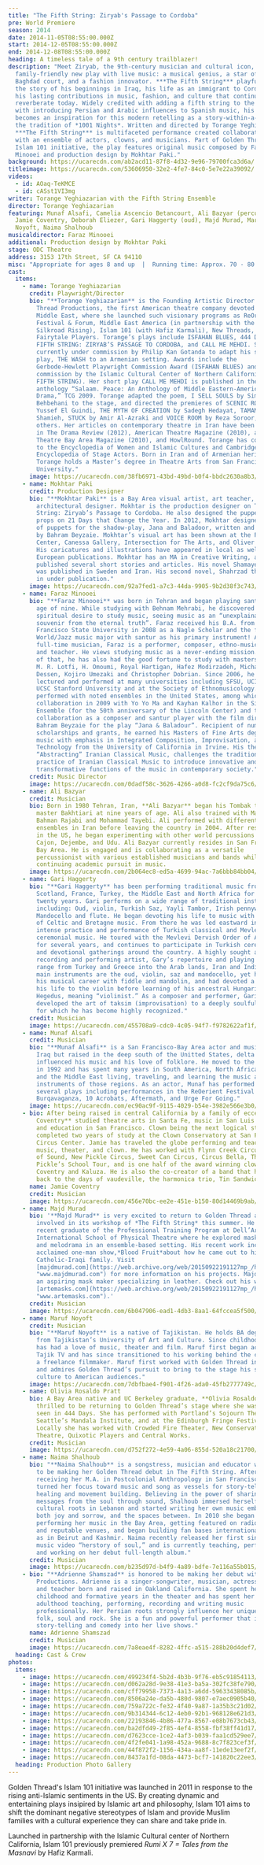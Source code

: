 ```yaml
---
title: "The Fifth String: Ziryab's Passage to Cordoba"
pre: World Premiere
season: 2014
date: 2014-11-05T08:55:00.000Z
start: 2014-12-05T08:55:00.000Z
end: 2014-12-08T08:55:00.000Z
heading: A timeless tale of a 9th century trailblazer!
description: "Meet Ziryab, the 9th-century musician and cultural icon, in this
  family-friendly new play with live music: a musical genius, a star of the
  Baghdad court, and a fashion innovator. ***The Fifth String*** playfully tells
  the story of his beginnings in Iraq, his life as an immigrant to Cordoba, and
  his lasting contributions in music, fashion, and culture that continue to
  reverberate today. Widely credited with adding a fifth string to the oud and
  with introducing Persian and Arabic influences to Spanish music, his life
  becomes an inspiration for this modern retelling as a story-within-a-story in
  the tradition of *1001 Nights*. Written and directed by Torange Yeghiazarian,
  ***The Fifth String*** is multifaceted performance created collaboratively
  with an ensemble of actors, clowns, and musicians. Part of Golden Thread’s
  Islam 101 initiative, the play features original music composed by Faraz
  Minooei and production design by Mokhtar Paki."
background: https://ucarecdn.com/ab2acd11-87f8-4d32-9e96-79700fca3d6a/
titleimage: https://ucarecdn.com/53606950-32e2-4fe7-84c0-5e7e22a39092/
videos:
  - id: AOaq-TeKMCE
  - id: cASst1VI3mg
writer: Torange Yeghiazarian with the Fifth String Ensemble
director: Torange Yeghiazarian
featuring: Munaf Alsafi, Camelia Ascencio Betancourt, Ali Bazyar (percussion),
  Jamie Coventry, Deborah Eliezer, Gari Haggerty (oud), Majd Murad, Maruf
  Noyoft, Naima Shalhoub
musicaldirector: Faraz Minooei
additional: Production design by Mokhtar Paki
stage: ODC Theatre
address: 3153 17th Street, SF CA 94110
misc: "Appropriate for ages 8 and up  |  Running time: Approx. 70 - 80 min"
cast:
  items:
    - name: Torange Yeghiazarian
      credit: Playwright/Director
      bio: "**Torange Yeghiazarian** is the Founding Artistic Director of Golden
        Thread Productions, the first American theatre company devoted to the
        Middle East, where she launched such visionary programs as ReOrient
        Festival & Forum, Middle East America (in partnership with the Lark and
        Silkroad Rising), Islam 101 (with Hafiz Karmali), New Threads, and the
        Fairytale Players. Torange’s plays include ISFAHAN BLUES, 444 DAYS, THE
        FIFTH STRING: ZIRYAB’S PASSAGE TO CORDOBA, and CALL ME MEHDI. She is
        currently under commission by Philip Kan Gotanda to adapt his seminal
        play, THE WASH to an Armenian setting. Awards include the
        Gerbode-Hewlett Playwright Commission Award (ISFAHAN BLUES) and a
        commission by the Islamic Cultural Center of Northern California (THE
        FIFTH STRING). Her short play CALL ME MEHDI is published in the
        anthology “Salaam. Peace: An Anthology of Middle Eastern-American
        Drama,” TCG 2009. Torange adapted the poem, I SELL SOULS by Simin
        Behbehani to the stage, and directed the premieres of SCENIC ROUTES by
        Yussef El Guindi, THE MYTH OF CREATION by Sadegh Hedayat, TAMAM by Betty
        Shamieh, STUCK by Amir Al-Azraki and VOICE ROOM by Reza Soroor, amongst
        others. Her articles on contemporary theatre in Iran have been published
        in The Drama Review (2012), American Theatre Magazine (2010), and
        Theatre Bay Area Magazine (2010), and HowlRound. Torange has contributed
        to the Encyclopedia of Women and Islamic Cultures and Cambridge World
        Encyclopedia of Stage Actors. Born in Iran and of Armenian heritage,
        Torange holds a Master’s degree in Theatre Arts from San Francisco State
        University."
      image: https://ucarecdn.com/38fb6971-43bd-49bd-b0f4-bbdc2630a8b3/
    - name: Mokhtar Paki
      credit: Production Designer
      bio: "**Mokhtar Paki** is a Bay Area visual artist, art teacher, and sometimes
        architectural designer. Mokhtar is the production designer on The Fifth
        String: Ziryab’s Passage to Cordoba. He also designed the puppets and
        props on 21 Days that Change the Year. In 2012, Mokhtar designed dozens
        of puppets for the shadow-play, Jana and Baladoor, written and directed
        by Bahram Beyzaie. Mokhtar’s visual art has been shown at the Persian
        Center, Canessa Gallery, Intersection for The Arts, and Oliver Gallery.
        His caricatures and illustrations have appeared in local as well as
        European publications. Mokhtar has an MA in Creative Writing, and has
        published several short stories and articles. His novel Shamayel-e-Mana
        was published in Sweden and Iran. His second novel, Shahrzad the Silent
        in under publication."
      image: https://ucarecdn.com/92a7fed1-a7c3-44da-9905-9b2d38f3c743/
    - name: Faraz Minooei
      bio: "**Faraz Minooei** was born in Tehran and began playing santur at the young
        age of nine. While studying with Behnam Mehrabi, he discovered a deep
        spiritual desire to study music, seeing music as an “unexplainable
        souvenir from the eternal truth”. Faraz received his B.A. from San
        Francisco State University in 2008 as a Nagle Scholar and the first
        World/Jazz music major with santur as his primary instrument! As a
        full-time musician, Faraz is a performer, composer, ethno-musicologist
        and teacher. He views studying music as a never-ending mission. In view
        of that, he has also had the good fortune to study with masters such as
        M. R. Lotfi, H. Omoumi, Royal Hartigan, Hafez Modirzadeh, Michael
        Dessen, Kojiro Umezaki and Christopher Dobrian. Since 2006, he has
        lectured and performed at many universities including SFSU, UCI, UCLA,
        UCSC Stanford University and at the Society of Ethnomusicology. He has
        performed with noted ensembles in the United States, among which was his
        collaboration in 2009 with Yo Yo Ma and Kayhan Kalhor in the Silk Road
        Ensemble (for the 50th anniversary of the Lincoln Center) and the
        collaboration as a composer and santur player with the film director
        Bahram Beyzaie for the play “Jana & Baladour”. Recipient of numerous
        scholarships and grants, he earned his Masters of Fine Arts degree in
        music with emphasis in Integrated Composition, Improvisation, and
        Technology from the University of California in Irvine. His thesis,
        “Abstracting” Iranian Classical Music, challenges the traditional
        practice of Iranian Classical Music to introduce innovative and
        transformative functions of the music in contemporary society."
      credit: Music Director
      image: https://ucarecdn.com/0dadf58c-3626-4266-a0d8-fc2cf9da75c6/
    - name: Ali Bazyar
      credit: Musician
      bio: Born in 1980 Tehran, Iran, **Ali Bazyar** began his Tombak training under
        master Bakhtiari at nine years of age. Ali also trained with Master
        Bahman Rajabi and Mohammad Tayebi. Ali performed with different
        ensembles in Iran before leaving the country in 2004. After resettling
        in the US, he began experimenting with other world percussions such as
        Cajon, Dejembe, and Udu. Ali Bazyar currently resides in San Francisco
        Bay Area. He is engaged and is collaborating as a versatile
        percussionist with various established musicians and bands while
        continuing academic pursuit in music.
      image: https://ucarecdn.com/2b064ec8-ed5a-4699-94ac-7a6bbb84bb04/
    - name: Gari Haggerty
      bio: "**Gari Haggerty** has been performing traditional music from Ireland,
        Scotland, France, Turkey, the Middle East and North Africa for the past
        twenty years. Gari performs on a wide range of traditional instruments
        including: Oud, violin, Turkish Saz, Yayli Tambor, Irish pennywhistle,
        Mandocello and flute. He began devoting his life to music with the study
        of Celtic and Bretagne music. From there he was led eastward into the
        intense practice and performance of Turkish classical and Mevlevi
        ceremonial music. He toured with the Mevlevi Dervish Order of America
        for several years, and continues to participate in Turkish ceremonial
        and devotional gatherings around the country. A highly sought after
        recording and performing artist, Gary’s repertoire and playing styles
        range from Turkey and Greece into the Arab lands, Iran and India. Gari’s
        main instruments are the oud, violin, saz and mandocello, yet he began
        his musical career with fiddle and mandolin, and had devoted a decade of
        his life to the violin before learning of his ancestral Hungarian name,
        Hegedus, meaning “violinist.” As a composer and performer, Gari has
        developed the art of taksim (improvisation) to a deeply soulful level
        for which he has become highly recognized."
      credit: Musician
      image: https://ucarecdn.com/455708a9-cdc0-4c05-94f7-f9782622af1f/
    - name: Munaf Alsafi
      credit: Musician
      bio: "**Munaf Alsafi** is a San Francisco-Bay Area actor and musician. Born in
        Iraq but raised in the deep south of the Unitted States, delta blues
        influenced his music and his love of folklore. He moved to the bay area
        in 1992 and has spent many years in South America, North Africa, Europe,
        and the Middle East living, traveling, and learning the music and
        instruments of those regions. As an actor, Munaf has performed in
        several plays including performances in the ReOerient Festival 2012,
        Burqavaganza, 10 Acrobats, Aftermath, and Urge For Going."
      image: https://ucarecdn.com/ec90ac9f-9115-4029-b54e-3982e566e3b0/
    - bio: After being raised in central California by a family of eccentrics, **Jamie
        Coventry** studied theatre arts in Santa Fe, music in San Luis Obispo
        and education in San Francisco. Clown being the next logical step, Jamie
        completed two years of study at the Clown Conservatory at San Francisco
        Circus Center. Jamie has traveled the globe performing and teaching
        music, theater, and clown. He has worked with Flynn Creek Circus, Circus
        of Sound, New Pickle Circus, Sweet Can Circus, Circus Bella, The
        Pickle’s School Tour, and is one half of the award winning clown duet,
        Coventry and Kaluza. He is also the co-creator of a band that hearkens
        back to the days of vaudeville, the harmonica trio, Tin Sandwich.
      name: Jamie Coventry
      credit: Musician
      image: https://ucarecdn.com/456e70bc-ee2e-451e-b150-80d14469b9ab/
    - name: Majd Murad
      bio: '**Majd Murad** is very excited to return to Golden Thread after being
        involved in its workshop of *The Fifth String* this summer. He is a
        recent graduate of the Professional Training Program at Dell’Arte
        International School of Physical Theatre where he explored mask, clown,
        and melodrama in an ensemble-based setting. His recent work includes an
        acclaimed one-man show,*Blood Fruit*about how he came out to his
        Catholic-Iraqi family. Visit
        [majdmurad.com](https://web.archive.org/web/20150922191127mp_/http://www.majdmurad.com/
        "www.majdmurad.com") for more information on his projects. Majd is also
        an aspiring mask maker specializing in leather. Check out his work on
        [artemasks.com](https://web.archive.org/web/20150922191127mp_/http://www.artemasks.com/
        "www.artemasks.com").'
      credit: Musician
      image: https://ucarecdn.com/6b047906-ead1-4db3-8aa1-64fccea5f500/
    - name: Maruf Noyoft
      credit: Musician
      bio: "**Maruf Noyoft** is a native of Tajikistan. He holds BA degree in music
        from Tajikistan’s University of Art and Culture. Since childhood Maruf
        has had a love of music, theater and film. Maruf first began acting for
        Tajik TV and has since transitioned to his working behind the camera as
        a freelance filmmaker. Maruf first worked with Golden Thread in Rumi x 7
        and admires Golden Thread’s pursuit to bring to the stage his shared
        culture to American audiences."
      image: https://ucarecdn.com/7dbfbae4-f901-4f26-ada0-45fb2777749c/
    - name: Olivia Rosaldo Pratt
      bio: A Bay Area native and UC Berkeley graduate, **Olivia Rosaldo Pratt** is
        thrilled to be returning to Golden Thread’s stage where she was last
        seen in 444 Days. She has performed with Portland’s Sojourn Theatre,
        Seattle’s Mandala Institute, and at the Edinburgh Fringe Festival.
        Locally she has worked with Crowded Fire Theater, New Conservatory
        Theatre, Quixotic Players and Central Works.
      credit: Musician
      image: https://ucarecdn.com/d752f272-4e59-4a06-855d-520a18c21700/
    - name: Naima Shalhoub
      bio: "**Naima Shalhoub** is a songstress, musician and educator who is thrilled
        to be making her Golden Thread debut in The Fifth String. After
        receiving her M.A. in Postcolonial Anthropology in San Francisco, Naima
        turned her focus toward music and song as vessels for story-telling,
        healing and movement building. Believing in the power of sharing
        messages from the soul through sound, Shalhoub immersed herself in her
        cultural roots in Lebanon and started writing her own music embracing
        both joy and sorrow, and the spaces between. In 2010 she began
        performing her music in the Bay Area, getting featured on radio stations
        and reputable venues, and began building fan bases internationally such
        as in Beirut and Kashmir. Naima recently released her first single and
        music video “herstory of soul,” and is currently teaching, performing,
        and working on her debut full-length album."
      credit: Musician
      image: https://ucarecdn.com/b235d97d-b4f9-4a89-bdfe-7e116a55b015/
    - bio: "**Adrienne Shamszad** is honored to be making her debut with Golden Thread
        Productions. Adrienne is a singer-songwriter, musician, actress, yogini
        and teacher born and raised in Oakland California. She spent her
        childhood and formative years in the theater and has spent her young
        adulthood teaching, performing, recording and writing music
        professionally. Her Persian roots strongly influence her unique blend of
        folk, soul and rock. She is a fun and powerful performer that infuses
        story-telling and comedy into her live shows."
      name: Adrienne Shamszad
      credit: Musician
      image: https://ucarecdn.com/7a8eae4f-8282-4ffc-a515-288b20d4def7/
  heading: Cast & Crew
photos:
  items:
    - image: https://ucarecdn.com/499234f4-5b2d-4b3b-9f76-eb5c91854113/
    - image: https://ucarecdn.com/d062a28d-9e38-41e3-ba5a-302fc38fe790/
    - image: https://ucarecdn.com/cff79958-7373-4a13-a6dd-59633438085b/
    - image: https://ucarecdn.com/8506a24e-da5b-480d-9807-e7aec0905b40/
    - image: https://ucarecdn.com/759a722c-fe32-4f40-9a87-1a35b3c21d02/
    - image: https://ucarecdn.com/9b314344-6c12-4eb0-92b1-968128e621d3/
    - image: https://ucarecdn.com/22193846-4b86-477a-8567-e08b7673cb43/
    - image: https://ucarecdn.com/ba2dfd49-2f85-4ef4-8558-fbf38ff41d17/
    - image: https://ucarecdn.com/d7623cce-1ce2-4af3-b039-faa1cd529ee7/
    - image: https://ucarecdn.com/4f2fe041-1a98-452a-9688-8c7f823cef3f/
    - image: https://ucarecdn.com/44f872f2-1156-434a-aa8f-11ede13eef2f/
    - image: https://ucarecdn.com/8437a1fd-08da-4473-bcf7-141820c22ee3/
  heading: Production Photo Gallery
---
```

Golden Thread's Islam 101 initiative was launched in 2011 in response to the rising anti-Islamic sentiments in the US. By creating dynamic and entertaining plays insipired by Islamic art and philosophy, Islam 101 aims to shift the dominant negative stereotypes of Islam and provide Muslim families with a cultural experience they can share and take pride in.  

Launched in partnership with the Islamic Cultural center of Northern California, Islam 101 previously premiered *Rumi X 7 = Tales from the Masnavi* by Hafiz Karmali.
